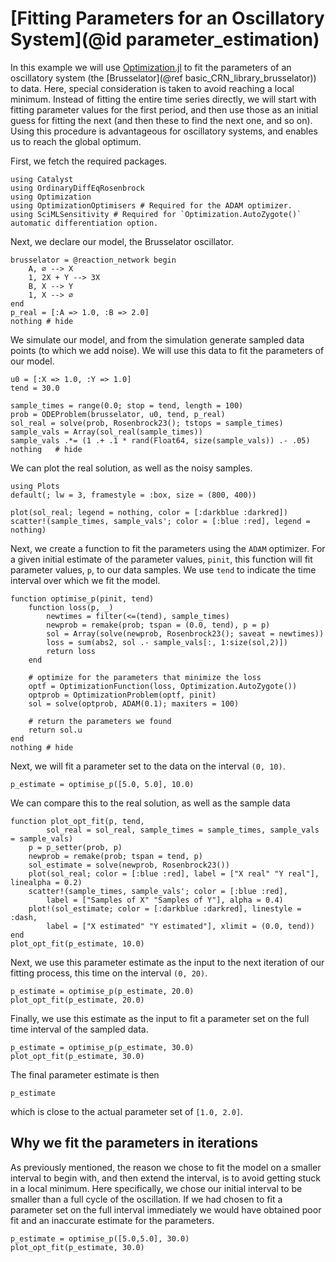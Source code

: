 # [Fitting Parameters for an Oscillatory System](@id parameter_estimation)
In this example we will use [Optimization.jl](https://github.com/SciML/Optimization.jl) to fit the parameters of an oscillatory system (the [Brusselator](@ref basic_CRN_library_brusselator)) to data. Here, special consideration is taken to avoid reaching a local minimum. Instead of fitting the entire time series directly, we will start with fitting parameter values for the first period, and then use those as an initial guess for fitting the next (and then these to find the next one, and so on). Using this procedure is advantageous for oscillatory systems, and enables us to reach the global optimum.

First, we fetch the required packages.
```@example pe_osc_example
using Catalyst
using OrdinaryDiffEqRosenbrock
using Optimization
using OptimizationOptimisers # Required for the ADAM optimizer.
using SciMLSensitivity # Required for `Optimization.AutoZygote()` automatic differentiation option.
```

Next, we declare our model, the Brusselator oscillator.
```@example pe_osc_example
brusselator = @reaction_network begin
    A, ∅ --> X
    1, 2X + Y --> 3X
    B, X --> Y
    1, X --> ∅
end
p_real = [:A => 1.0, :B => 2.0]
nothing # hide
```

We simulate our model, and from the simulation generate sampled data points
(to which we add noise). We will use this data to fit the parameters of our model.
```@example pe_osc_example
u0 = [:X => 1.0, :Y => 1.0]
tend = 30.0

sample_times = range(0.0; stop = tend, length = 100)
prob = ODEProblem(brusselator, u0, tend, p_real)
sol_real = solve(prob, Rosenbrock23(); tstops = sample_times)
sample_vals = Array(sol_real(sample_times))
sample_vals .*= (1 .+ .1 * rand(Float64, size(sample_vals)) .- .05)
nothing   # hide
```

We can plot the real solution, as well as the noisy samples.
```@example pe_osc_example
using Plots
default(; lw = 3, framestyle = :box, size = (800, 400))

plot(sol_real; legend = nothing, color = [:darkblue :darkred])
scatter!(sample_times, sample_vals'; color = [:blue :red], legend = nothing)
```

Next, we create a function to fit the parameters using the `ADAM` optimizer. For
a given initial estimate of the parameter values, `pinit`, this function will
fit parameter values, `p`, to our data samples. We use `tend` to indicate the
time interval over which we fit the model.
```@example pe_osc_example
function optimise_p(pinit, tend)
    function loss(p, _)
        newtimes = filter(<=(tend), sample_times)
        newprob = remake(prob; tspan = (0.0, tend), p = p)
        sol = Array(solve(newprob, Rosenbrock23(); saveat = newtimes))
        loss = sum(abs2, sol .- sample_vals[:, 1:size(sol,2)])
        return loss
    end

    # optimize for the parameters that minimize the loss
    optf = OptimizationFunction(loss, Optimization.AutoZygote())
    optprob = OptimizationProblem(optf, pinit)
    sol = solve(optprob, ADAM(0.1); maxiters = 100)

    # return the parameters we found
    return sol.u
end
nothing # hide
```

Next, we will fit a parameter set to the data on the interval `(0, 10)`.
```@example pe_osc_example
p_estimate = optimise_p([5.0, 5.0], 10.0)
```

We can compare this to the real solution, as well as the sample data
```@example pe_osc_example
function plot_opt_fit(p, tend,
        sol_real = sol_real, sample_times = sample_times, sample_vals = sample_vals)
    p = p_setter(prob, p)
    newprob = remake(prob; tspan = tend, p)
    sol_estimate = solve(newprob, Rosenbrock23())
    plot(sol_real; color = [:blue :red], label = ["X real" "Y real"], linealpha = 0.2)
    scatter!(sample_times, sample_vals'; color = [:blue :red],
        label = ["Samples of X" "Samples of Y"], alpha = 0.4)
    plot!(sol_estimate; color = [:darkblue :darkred], linestyle = :dash,
        label = ["X estimated" "Y estimated"], xlimit = (0.0, tend))
end
plot_opt_fit(p_estimate, 10.0)
```

Next, we use this parameter estimate as the input to the next iteration of our
fitting process, this time on the interval `(0, 20)`.
```@example pe_osc_example
p_estimate = optimise_p(p_estimate, 20.0)
plot_opt_fit(p_estimate, 20.0)
```

Finally, we use this estimate as the input to fit a parameter set on the full
time interval of the sampled data.
```@example pe_osc_example
p_estimate = optimise_p(p_estimate, 30.0)
plot_opt_fit(p_estimate, 30.0)
```

The final parameter estimate is then
```@example pe_osc_example
p_estimate
```
which is close to the actual parameter set of `[1.0, 2.0]`.

## Why we fit the parameters in iterations
As previously mentioned, the reason we chose to fit the model on a smaller interval to begin with, and
then extend the interval, is to avoid getting stuck in a local minimum. Here
specifically, we chose our initial interval to be smaller than a full cycle of
the oscillation. If we had chosen to fit a parameter set on the full interval
immediately we would have obtained poor fit and an inaccurate estimate for the parameters.
```@example pe_osc_example
p_estimate = optimise_p([5.0,5.0], 30.0)
plot_opt_fit(p_estimate, 30.0)
```
